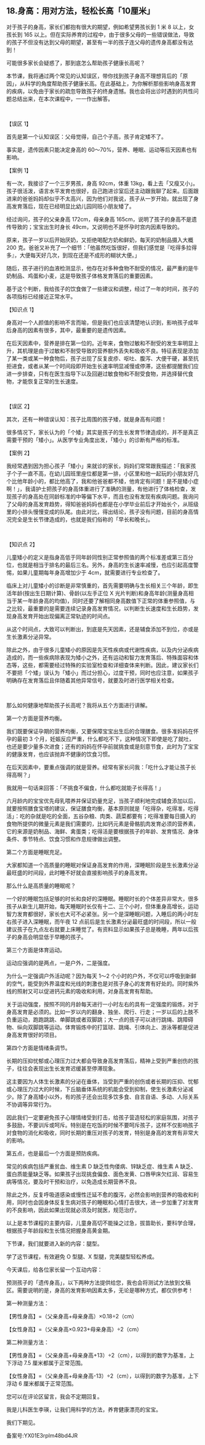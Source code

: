 ## 18.身高：用对方法，轻松长高「10厘米」
对于孩子的身高，家长们都抱有很大的期望，例如希望男孩长到 1 米 8 以上，女孩长到 165 以上。但在实际养育的过程中，由于很多父母的一些错误做法，导致的孩子不但没有达到父母的期望，甚至有一半的孩子连父母的遗传身高都没有达到！


可能很多家长会疑惑了，那到底怎么帮助孩子健康长高呢？


本节课，我将通过两个常见的认知误区，带你找到孩子身高不理想背后的「原因」，从科学的角度帮助孩子健康长高。在此基础上，为你解析那些影响身高发育的疾病，以免由于家长的疏忽导致孩子的终身遗憾。我也会将出诊时遇到的共性问题总结出来，在本次课程中，一一作出解答。


 


【误区 1】


首先是第一个认知误区：父母觉得，自己个子高，孩子肯定矮不了。


事实是，遗传因素只能决定身高的 60～70%，营养、睡眠、运动等后天因素也有影响。 


  



【案例 1】


有一次，我接诊了一个三岁男孩，身高 92cm，体重 13kg，看上去「又瘦又小」。孩子很活泼，语言水平发育也很好，自己跑进诊室后还主动跟我聊了起来。后面跟进来的爸爸妈妈却似乎不太高兴，因为他们对我说，孩子从一岁开始，就出现了身高发育落后，现在已经明显比幼儿园同班小朋友矮了。


经过询问，孩子的父亲身高 172cm，母亲身高 165cm，说明了孩子的身高不是遗传导致的；宝宝出生时身长 49cm，又说明也不是怀孕时宫内因素导致的。


原来，孩子一岁以后开始厌奶，又拒绝喝配方奶和鲜奶，每天的奶制品摄入大概 200 克。爸爸又补充了一个细节：「他虽然吃饭很好，但我们感觉是『吃得多拉得多』，大便每天好几次，到现在还是不成形的糊状大便。」


随后，孩子进行的血液检测显示，他存在对多种食物不耐受的情况，最严重的是牛奶制品、鸡蛋和小麦，这是导致孩子体格发育落后的重要因素。


基于这个判断，我给孩子的饮食做了一些建议和调整，经过了一年的时间，孩子的各项指标已经接近正常水平。


  



【知识点 1】


身高对一个人颜值的影响不言而喻，但是我们也应该清楚地认识到，影响孩子成年后身高的因素有很多，其中，最重要的是遗传因素。


在后天因素中，营养是排在第一位的。近年来，食物过敏和不耐受的发生率明显上升，其机理是由于过敏和不耐受导致的营养额外丢失和吸收不良。特征表现是添加了某一类或某一种食物后，孩子出现了反复皮疹、呕吐、腹泻、大便干硬，甚至抗拒进食，或者从某一个时间段即开始生长速率明显减慢或停滞，这些都提醒我们应进一步排查，只有在医生指导下以及回避过敏食物和不耐受食物，并选择替代食物，才能恢复正常的生长速度。


 


【误区 2】


其次，还有一种错误认知：孩子比周围的孩子矮，就是身高有问题！


很多情况下，家长认为的「个矮」其实是孩子的生长发育节律造成的，并不是真正需要干预的「矮小」。从医学专业角度出发，「矮小」的诊断有严格的标准。


  



【案例 2】


我经常遇到因为担心孩子「矮小」来就诊的家长，妈妈们常常跟我描述：「我家孩子个子一直不高，在幼儿园班里座位都是第一排，小区里和他一起玩的小朋友好几个比他年龄小的，都比他高了，我和他爸爸都不矮，他肯定有问题！是不是矮小症啊！」，我请护士把孩子的身高体重进行了准确的测量，有他进行了体格检查，发现孩子的身高处在同龄标准的中等偏下水平，而且也没有发现有疾病问题。我询问了父母的身高发育趋势，得知爸爸妈妈也都是在小学毕业前后才开始长个，从班级里的小排头慢慢变成的队尾。由此对比，得出结论，孩子没有问题，目前的身高情况完全是生长节律造成的，也就是我们俗称的「早长和晚长」。


 


【知识点 2】


儿童矮小的定义是指身高低于同年龄同性别正常参照值的两个标准差或第三百分位，也就是相当于排名的最后三名。另外，身高的生长速率减慢，也应引起高度警惕，如果儿童期每年身高增加少于 4cm，就需要进行专业检查了。


临床上对儿童矮小的诊断是非常慎重的，首先需要明确与生长相关三个年龄，即生活年龄(按出生日期计算)、骨龄(以左手正位 X 光片判断)和身高年龄(测量身高相当于某一年龄身高的均值)，同时还要了解相同身高数值下正常的体重参照值，与之比较，最重要的是需要连续记录身高发育情况，以判断生长速度和生长趋势，发现身高发育开始出现偏离正常轨迹的时间点。


从这个时间点，大致可以判断出，到底是先天因素，还是辅食添加不到位，亦或是生长激素分泌异常。


除此之外，由于很多儿童矮小的原因是先天性疾病或代谢性疾病，以及内分泌疾病造成的，而一些疾病除表现为矮小之外，还有运动和智力发育落后、特殊面容和体态等，这些，都需要经过特殊的实验室检查和详细查体来判断。因此，建议家长们不要把「个矮」误认为「矮小」而过分担心，过度干预，同时也应注意，如果孩子明确存在发育落后且伴随着其他异常信号，就要及时进行医学相关检查。


 


那么如何健康地帮助孩子长高呢？我将从五个方面进行讲解。


第一个方面是营养均衡。


我们既要保证孕期的营养均衡，又要保障宝宝出生后的合理膳食。很多准妈妈在怀孕的最初 3 个月，妊娠反应严重，什么都吃不下，这种情况下即使是吃了就吐，也还是要少量多次进食；还有的妈妈在怀孕前就挑食或是刻意节食，此时为了宝宝的健康发育，也应该抛弃不健康的饮食习惯。


在后天因素中，要重点强调的就是营养。经常有家长问我：「吃什么才能让孩子长得高啊？」


我就用一句话来回答：「不挑食不偏食，什么都吃就能子长得高！」


六月龄内的宝宝优先母乳喂养并保证奶量充足，当孩子顺利地完成辅食添加以后，就要按照膳食宝塔的建议，保证膳食均衡，基本原则就是「吃得杂，吃得准，吃得活」：吃的杂就是吃的全面，五谷杂粮、肉类、蔬菜都要有；吃得准要每日摄入的食物所提供的微量元素是我们需要的，比如钙元素是骨骼肌肉发育必须的营养素，它的来源是奶制品、海鲜、禽蛋类；吃得活是要根据孩子的年龄、发育情况、身体条件、季节特点、饮食习惯和作息规律做出调整。


第二个方面是睡眠充足。


大家都知道一个高质量的睡眠对保证身高发育的作用，深睡眠阶段是生长激素分泌最旺盛的时间段，此时睡不好就会直接影响孩子的身高发育。


那么什么是高质量的睡眠呢？


一个好的睡眠包括足够的时长和良好的深睡眠。睡眠时长的个体差异非常大，很多孩子从新生儿期开始，每天睡眠时长仅有十二、三个小时，但体重身高增长，运动智力发育都很好，家长也大可不必紧张。另一个是深睡眠问题，入睡后的两小时左右孩子进入深睡眠，而午夜 12 点前后是生长激素分泌最旺盛的时间段，所以一般建议孩子在九点左右就要上床睡觉了。有资料显示如果孩子总是晚睡，两年以后孩子的身高会明显低于早睡的孩子。


第三个方面是体育运动。


运动应强调的是两点，一是户外，二是强度。


为什么一定强调户外活动呢？因为每天 1～2 个小时的户外，不仅可以呼吸到新鲜的空气，能受到外界温度和光线的刺激也是对孩子身心的发育有好处的。同时紫外线的照射又可以促进钙元素的吸收和利用，对身高发育有帮助。


关于运动强度，按照不同的月龄每天进行一小时左右的具有一定强度的锻炼，对于身高发育是必须的。比如一岁以内的翻身、独坐、爬行、行走；一岁以后的上肢不负重运动，跑跑跳跳、单脚跳或者双脚跳；大一点的孩子可以进行跳绳、跳障碍物、纵向双脚跳等运动。体育锻炼中的打篮球、跳绳、引体向上、游泳等都是促进身高发育很好的项目。


第四个方面是情绪条调节。


长期的压抑忧郁或心理压力过大都会导致身高发育落后，精神上受到严重创伤的孩子，往往会表现出生长发育迟缓甚至停滞现象。


这主要因为人体生长激素的分泌在垂体，当受到严重的创伤或者长期的压抑、忧郁或心理压力过大的时候，下丘脑垂体系统的机能会受到抑制，使生长激素分泌减少。除了身高矮小以外，有的孩子还会出现多饮多食、自言自语、多动、人际关系不协调等异常行为。


因此我们一定要避免孩子心理情绪受到打击，给孩子营造轻松的家庭氛围，对孩子多鼓励，不要训斥或呵斥。特别是在吃饭的时候不要呵斥孩子，这样不仅影响孩子对食物的消化和吸收，同时长期的重压对孩子的发育，特别是身高的发育有非常大的影响。


第五点，也是最后一个方面是预防疾病。


常见的疾病包括严重贫血、维生素 D 缺乏性佝偻病、锌缺乏症、维生素 A 缺乏、蛋白质能量缺乏等。如果孩子出现挑食偏食、面色发黄、口唇甲床欠红润、容易生病等情况，要及时干预和治疗，以免造成长期营养不良。


除此之外，反复呼吸道感染或慢性迁延不愈的腹泻，必然会影响到营养的吸收和利用，同时也会因身体反复生病对孩子的睡眠和心情打击很大，进一步加重了对发育的不良影响，因此如果出现就必须及时就医，规范治疗。


以上是本节课程的主要内容，儿童身高切不能操之过急，拔苗助长，要科学合理，根据孩子年龄段和生长情况把握身高黄金期。


下节课，我们就要进入新的内容：腿型。


学了这节课程，有效避免 O 型腿、X 型腿，完美腿型轻松养成。


今天课后，给各位家长留一个互动内容：


预测孩子的「遗传身高」，以下两种方法提供给您，我也会将测试方法放到文稿区。需要说明的是，身高的发育影响因素太多，无论是哪种方式，都仅供参考！


第一种测量方法：


【男性身高】=（父亲身高+母亲身高）×0.18÷2（cm）


【女性身高】=（父亲身高×0.923+母亲身高）÷2（cm）


第二种测量方法：


【男性身高】=（父亲身高+母亲身高+13）÷2（cm），以得到的数字为基准，上下浮动 7.5 厘米都属于正常范围。


【女性身高】=（父亲身高+母亲身高-13）÷2（cm），以得到的数字为基准，上下浮动 6 厘米都属于正常范围。


您可以在评论区留言，我会不定期回复。


我是儿科医生李瑛，让我们用科学的方法，养育健康漂亮的宝宝。


我们下期见。


备案号:YX01E3rplm48bd4JR

